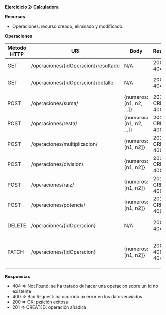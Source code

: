 **Ejercicicio 2: Calculadora**

**Recursos**

- Operaciones: recurso creado, eliminado y modificado.

**Operaciones**

| Método HTTP | URI | Body | Respuesta | Explicación |
| ----------- | --- | ---- | --------- | ----------- |
| GET | /operaciones/{idOperacion}/resultado | N/A | 200 OK, 404 NF | Obtener resultado |
| GET | /operaciones/{idOperacion}/detalle | N/A | 200 OK, 404 NF | Obtener cadena de operación |
| POST | /operaciones/suma/ | {numeros: [n1, n2, ...]} | 201 CREATED, 400 BR | Sumar array de valores |
| POST | /operaciones/resta/ | {numeros: [n1, n2, ...]} | 201 CREATED, 400 BR | Restar array de valores |
| POST | /operaciones/multiplicacion/ | {numeros: [n1, n2]} | 201 CREATED, 400 BR | Multiplicación de n1 y n2 |
| POST | /operaciones/division/ | {numeros: [n1, n2]} | 201 CREATED, 400 BR | División de n1 entre n2 |
| POST | /operaciones/raiz/ | {numeros: [n1, n2]} | 201 CREATED, 400 BR | Raiz n2 de n1 |
| POST | /operaciones/potencia/ | {numeros: [n1, n2]} | 201 CREATED, 400 BR | Potencia n1 elevado a n2 |
| DELETE | /operaciones/{idOperacion} | N/A | 200 OK, 404 NF | Eliminar una operación creada |
| PATCH | /operaciones/{idOperacion} | {numeros: [n1, n2]} | 200 OK, 400 BR, 404 NF | Modificar los números de una operación existente |

**Respuestas**
- 404 => Not Found: se ha tratado de hacer una operacion sobre un id no existente
- 400 => Bad Request: ha ocurrido un error en los datos enviados
- 200 => OK: petición exitosa
- 201 => CREATED: operación añadida
